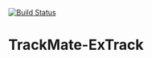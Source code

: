 [![Build Status](https://github.com/trackmate-sc/TrackMate-ExTrack/actions/workflows/build.yml/badge.svg)](https://github.com/trackmate-sc/TrackMate-ExTrack/actions/workflows/build.yml)

# TrackMate-ExTrack
